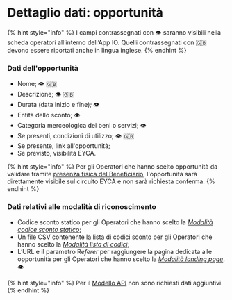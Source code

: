 # Dettaglio dati: opportunità

{% hint style="info" %}
I campi contrassegnati con 👁 saranno visibili nella scheda operatori all’interno dell’App IO. Quelli contrassegnati con 🇬🇧 devono essere riportati anche in lingua inglese.
{% endhint %}

### Dati dell'opportunità

* Nome; 👁 🇬🇧
* Descrizione; 👁 🇬🇧
* Durata (data inizio e fine)_;_ 👁&#x20;
* Entità dello sconto; 👁&#x20;
* Categoria merceologica dei beni o servizi; 👁
* Se presenti, condizioni di utilizzo; 👁 🇬🇧
* Se presente, link all'opportunità;&#x20;
* Se previsto, visibilità EYCA.

{% hint style="info" %}
Per gli Operatori che hanno scelto opportunità da validare tramite [presenza fisica del Beneficiario](../le-modalita-di-riconoscimento-e-validazione-delle-opportunita/presenza-fisica-del-beneficiario.md), l'opportunità sarà direttamente visibile sul circuito EYCA e non sarà richiesta conferma.&#x20;
{% endhint %}

### Dati relativi alle modalità di riconoscimento

* Codice sconto statico per gli Operatori che hanno scelto la [_Modalità codice sconto statico_;](../le-modalita-di-riconoscimento-e-validazione-delle-opportunita/modalita-codice-sconto-statico.md)&#x20;
* Un file CSV contenente la lista di codici sconto per gli Operatori che hanno scelto la [_Modalità lista di codici_](../le-modalita-di-riconoscimento-e-validazione-delle-opportunita/modalita-lista-di-codici-statici.md);&#x20;
* L’URL e il parametro &#x52;_&#x65;ferer_ per raggiungere la pagina dedicata alle opportunità per gli Operatori che hanno scelto la [_Modalità landing page_](../le-modalita-di-riconoscimento-e-validazione-delle-opportunita/modalita-landing-page.md). 👁

{% hint style="info" %}
Per il [Modello API](../le-modalita-di-riconoscimento-e-validazione-delle-opportunita/modalita-api.md) non sono richiesti dati aggiuntivi.
{% endhint %}
